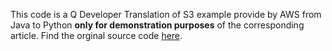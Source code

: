 This code is a Q Developer Translation of S3 example provide by AWS from Java to Python **only for demonstration purposes** of the corresponding article. Find the orginal source code [here](https://docs.aws.amazon.com/AmazonS3/latest/API/samples/AWSS3SigV4JavaSamples.zip).